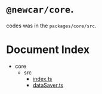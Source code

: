 # `@newcar/core`.

codes was in the `packages/core/src`.

# Document Index
* core
  * src
    * [index.ts](./index/README.md)
    * [dataSaver.ts](./dataSaver/README.md)
